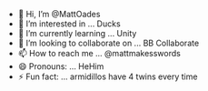 - 👋 Hi, I’m @MattOades
- 👀 I’m interested in ... Ducks
- 🌱 I’m currently learning ... Unity
- 💞️ I’m looking to collaborate on ... BB Collaborate
- 📫 How to reach me ... @mattmakesswords
- 😄 Pronouns: ... HeHim
- ⚡ Fun fact: ... armidillos have 4 twins every time

<!---
MattOades/MattOades is a ✨ special ✨ repository because its `README.md` (this file) appears on your GitHub profile.
You can click the Preview link to take a look at your changes.
--->
